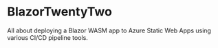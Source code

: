 # BlazorTwentyTwo

All about deploying a Blazor WASM app to Azure Static Web Apps using various CI/CD pipeline tools.